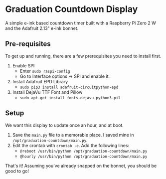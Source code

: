 # Graduation Countdown Display
A simple e-ink based countdown timer built with a Raspberry Pi Zero 2 W and the Adafruit 2.13" e-ink bonnet.

## Pre-requisites
To get up and running, there are a few prerequisites you need to install first.

1. Enable SPI
   - Enter `sudo raspi-config`
   - Go to Interface options -> SPI and enable it.
2. Install Adafruit EPD Library
   - `sudo pip3 install adafruit-circuitpython-epd`
3. Install DejaVu TTF Font and Pillow
   - `sudo apt-get install fonts-dejavu python3-pil`

## Setup
We want this display to update once an hour, and at boot.

1. Save the `main.py` file to a memorable place. I saved mine in `/opt/graduation-countdown/main.py`.
2. Edit the crontab with `crontab -e`. Add the following lines:
   - `@reboot /usr/bin/python /opt/graduation-countdown/main.py`
   - `@hourly /usr/bin/python /opt/graduation-countdown/main.py`

That's it! Assuming you've already snapped on the bonnet, you should be good to go!
